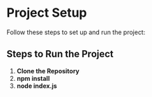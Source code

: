 # Project Setup

Follow these steps to set up and run the project:

## Steps to Run the Project

1. **Clone the Repository**  
2. **npm install**
3. **node index.js**
